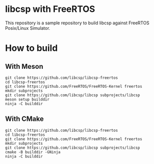 # libcsp with FreeRTOS

This repository is a sample repository to build libcsp against
FreeRTOS Posix/Linux Simulator.

# How to build

## With Meson

```
git clone https://github.com/libcsp/libcsp-freertos
cd libcsp-freertos
git clone https://github.com/FreeRTOS/FreeRTOS-Kernel freertos
mkdir subprojects
git clone https://github.com/libcsp/libcsp subprojects/libcsp
meson setup builddir
ninja -C builddir
```

## With CMake

```
git clone https://github.com/libcsp/libcsp-freertos
cd libcsp-freertos
git clone https://github.com/FreeRTOS/FreeRTOS-Kernel freertos
mkdir subprojects
git clone https://github.com/libcsp/libcsp subprojects/libcsp
cmake -B builddir -GNinja
ninja -C builddir
```
